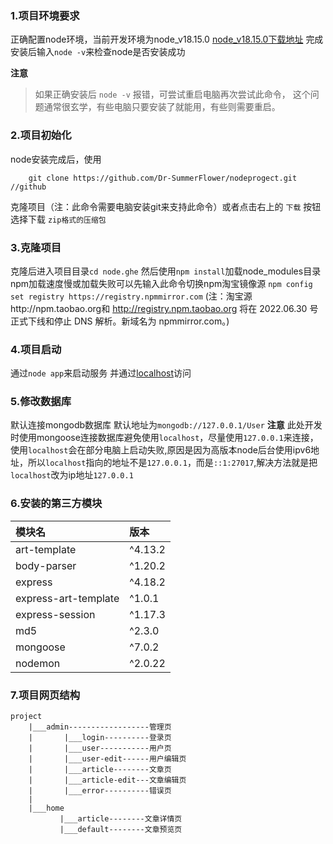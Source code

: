 ### 1.项目环境要求
正确配置node环境，当前开发环境为node_v18.15.0
[node_v18.15.0下载地址](https://nodejs.org/dist/v18.15.0/node-v18.15.0-x64.msi)
完成安装后输入`node -v`来检查node是否安装成功

**注意**
>如果正确安装后 `node -v` 报错，可尝试重启电脑再次尝试此命令，
>这个问题通常很玄学，有些电脑只要安装了就能用，有些则需要重启。

### 2.项目初始化
node安装完成后，使用
```
    git clone https://github.com/Dr-SummerFlower/nodeprogect.git     //github
```
克隆项目（注：此命令需要电脑安装git来支持此命令）或者点击右上的 `下载` 按钮选择下载 `zip格式的压缩包`

### 3.克隆项目
克隆后进入项目目录`cd node.ghe`
然后使用`npm install`加载node_modules目录
npm加载速度慢或加载失败可以先输入此命令切换npm淘宝镜像源
`npm config set registry https://registry.npmmirror.com`
(注：淘宝源http://npm.taobao.org和 http://registry.npm.taobao.org 将在 2022.06.30 号正式下线和停止 DNS 解析。新域名为 npmmirror.com。)

### 4.项目启动
通过`node app`来启动服务
并通过[localhost](http://127.0.0.1:25551/)访问


### 5.修改数据库
默认连接mongodb数据库
默认地址为`mongodb://127.0.0.1/User`
**注意**
此处开发时使用mongoose连接数据库避免使用`localhost`，尽量使用`127.0.0.1`来连接，使用`localhost`会在部分电脑上启动失败,原因是因为高版本node后台使用ipv6地址，所以`localhost`指向的地址不是`127.0.0.1`，而是`::1:27017`,解决方法就是把`localhost`改为ip地址`127.0.0.1`

### 6.安装的第三方模块
|模块名      |版本       |
|:---------|:---------|
|art-template        |^4.13.2     |
|body-parser         |^1.20.2     |
|express             |^4.18.2     |
|express-art-template|^1.0.1      |
|express-session     |^1.17.3     |
|md5                 |^2.3.0      |
|mongoose            |^7.0.2      |
|nodemon             |^2.0.22     |


### 7.项目网页结构
```
project
    |___admin------------------管理页
    |       |___login----------登录页
    |       |___user-----------用户页
    |       |___user-edit------用户编辑页
    |       |___article--------文章页
    |       |___article-edit---文章编辑页
    |       |___error----------错误页
    |
    |___home
           |___article--------文章详情页
           |___default--------文章预览页
```